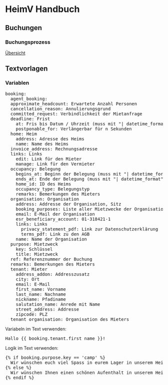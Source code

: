 # HeimV Handbuch

## Buchungen

### Buchungsprozess

[Übersicht](./flow)

## Textvorlagen

### Variablen

<pre>
booking:
  agent_booking:
  approximate_headcount: Erwartete Anzahl Personen
  cancellation_reason: Annulierungsgrund
  committed_request: Verbindlichkeit der Mietanfrage
  deadline: Frist
    at: Fris bis Datum / Uhrzeit (muss mit "| datetime_format" kombiniert werden)
    postponable_for: Verlängerbar für n Sekunden
  home: Heim
    address: Adresse des Heims
    name: Name des Heims
  invoice_address: Rechnungsadresse
  links: Links
    edit: Link für den Mieter
    manage: Link für den Vermieter
  occupancy: Belegung
    begins_at: Beginn der Belegung (muss mit "| datetime_format" kombiniert werden)
    ends_at: Ende der Belegung (muss mit "| datetime_format" kombiniert werden)
    home_id: ID des Heims
    occupancy_type: Belegungstyp
    remarks: Bemerkungen des Mieters
  organisation: Organisation
    address: Addresse der Organisation, Sitz
    booking_purposes: Liste aller Mietzwecke der Organisation
    email: E-Mail der Organisation
    esr_beneficiary_account: 01-318421-1
    links: Links
      privacy_statement_pdf: Link zur Datenschutzerklärung
      terms_pdf: Link zu den AGB
    name: Name der Organisation
  purpose: Mietzweck
    key: Schlüssel
    title: Mietzweck
  ref: Referenznummer der Buchung
  remarks: Bemerkungen des Mieters
  tenant: Mieter
    address_addon: Addresszusatz
    city: Ort
    email: E-Mail
    first_name: Vorname
    last_name: Nachname
    nickname: Pfadiname
    salutation_name: Anrede mit Name
    street_address: Addresse
    zipcode: PLZ
  tenant_organisation: Organisation des Mieters
</pre>

Variabeln im Text verwenden:

<pre>
Hallo {{ booking.tenant.first_name }}!
</pre>

Logik im Text verwenden:

<pre>
{% if booking.purpose.key == 'camp' %}
  Wir wünschen euch viel Spass in eurem Lager in unserem Heim!
{% else %}
  Wir wünschen Ihnen einen schönen Aufenthalt in unserem Heim!
{% endif %}
</pre>
